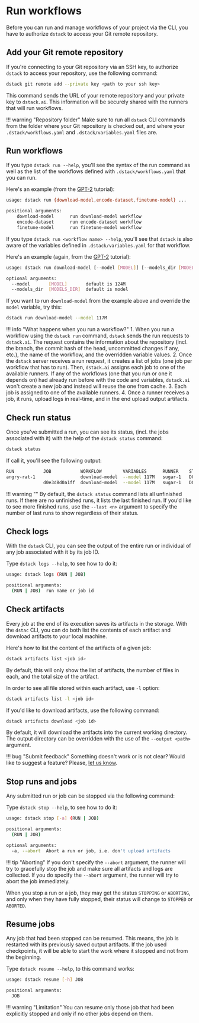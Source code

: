 # Run workflows

Before you can run and manage workflows of your project via the CLI, you have to authorize `dstack` to access
your Git remote repository. 

## Add your Git remote repository

If you're connecting to your Git repository via an SSH key, to authorize `dstack` to access your repository, 
use the following command:

```bash
dstack git remote add --private key <path to your ssh key> 
```

This command sends the URL of your remote repository and your private key to `dstack.ai`. This information will be
securely shared with the runners that will run workflows.

!!! warning "Repository folder"
    Make sure to run all `dstack` CLI commands from the folder where your Git repository is checked out,
    and where your `.dstack/workflows.yaml` and `.dstack/variables.yaml` files are.

## Run workflows

If you type `dstack run --help`, you'll see the syntax of the run command as well as the list of the workflows
defined with `.dstack/workflows.yaml` that you can run. 

Here's an example (from the [GPT-2](gpt-2.md) tutorial):

```bash
usage: dstack run {download-model,encode-dataset,finetune-model} ...

positional arguments:
    download-model      run download-model workflow
    encode-dataset      run encode-dataset workflow
    finetune-model      run finetune-model workflow
```

If you type `dstack run <workflow name> --help`, you'll see that `dstack` is also aware of the variables defined
in `.dstack/variables.yaml` for that workflow. 

Here's an example (again, from the [GPT-2](gpt-2.md) tutorial):

```bash
usage: dstack run download-model [--model [MODEL]] [--models_dir [MODELS_DIR]]

optional arguments:
  --model       [MODEL]       default is 124M
  --models_dir  [MODELS_DIR]  default is model
```

If you want to run `download-model` from the example above and override the `model` variable, try this:

```bash
dstack run download-model --model 117M
```

!!! info "What happens when you run a workflow?"
    1. When you run a workflow using the `dstack run` command, `dstack` sends the run requests to `dstack.ai`. 
    The request contains the information about the repository (incl. the branch, the commit hash of the head,
    uncommitted changes if any, etc.), the name of the workflow, and the overridden variable values.
    2. Once the `dstack` server receives a run request, it creates a list of jobs (one job per workflow that has to run).
    Then, `dstack.ai` assigns each job to one of the available runners. If any of the workflows (one that you run or one
    it depends on) had already run before with the code and variables, `dstack.ai` won't create a new job and instead
    will reuse the one from cache.
    3. Each job is assigned to one of the available runners.
    4. Once a runner receives a job, it runs, upload logs in real-time, and in the end upload output artifacts.

## Check run status

Once you've submitted a run, you can see its status, (incl. the jobs associated with it) with the help
of the `dstack status` command:

```bash
dstack status
```

If call it, you'll see the following output:

```bash
RUN           JOB           WORKFLOW        VARIABLES      RUNNER    STATUS    STARTED      DURATION    ARTIFACTS
angry-rat-1                 download-model  --model 117M   sugar-1   DONE      1 min ago    -
              d0e3d8d0a1ff  download-model  --model 117M   sugar-1   DONE      1 min ago    2 mins      models/117M
```

!!! warning ""
    By default, the `dstack status` command lists all unfinished runs. If there are no unfinished runs,
    it lists the last finished run. If you'd like to see more finished runs, use the `--last <n>` argument to
    specify the number of last runs to show regardless of their status.

## Check logs

With the `dstack` CLI, you can see the output of the entire run or individual of any job associated with it by its job ID.

Type `dstack logs --help`, to see how to do it:

```bash
usage: dstack logs (RUN | JOB)

positional arguments:
  (RUN | JOB)  run name or job id
```

## Check artifacts

Every job at the end of its execution saves its artifacts in the storage.
With the `dstac` CLI, you can do both list the contents of each artifact and download artifacts to your local machine.

Here's how to list the content of the artifacts of a given job:

```bash
dstack artifacts list <job id>
```

By default, this will only show the list of artifacts, the number of files in each, and the total size of the artifact.

In order to see all file stored within each artifact, use `-l` option:

```bash
dstack artifacts list -l <job id>
```

If you'd like to download artifacts, use the following command:

```bash
dstack artifacts download <job id>
```

By default, it will download the artifacts into the current working directory. The output directory can be overridden
with the use of the `--output <path>` argument.

!!! bug "Submit feedback"
    Something doesn't work or is not clear? Would like to suggest a feature? Please, [let us know](https://forms.gle/nhigiDm4FmjZdRkx5).

## Stop runs and jobs

Any submitted run or job can be stopped via the following command:

Type `dstack stop --help`, to see how to do it:

```bash
usage: dstack stop [-a] (RUN | JOB)

positional arguments:
  (RUN | JOB)

optional arguments:
  -a, --abort  Abort a run or job, i.e. don't upload artifacts
```

!!! tip "Aborting"
    If you don't specify the `--abort` argument, the runner will try to gracefully stop the job and make sure all artifacts 
    and logs are collected. If you do specify the `--abort` argument, the runner will try to abort the job immediately.

When you stop a run or a job, they may get the status `STOPPING` or `ABORTING`, and only when they have fully stopped,
their status will change to `STOPPED` or `ABORTED`.

## Resume jobs

Any job that had been stopped can be resumed. This means, the job is restarted with its previously saved output
artifacts. If the job used checkpoints, it will be able to start the work where it stopped and not from the 
beginning.

Type `dstack resume --help`, to this command works:

```bash
usage: dstack resume [-h] JOB

positional arguments:
  JOB
```

!!! warning "Limitation"
    You can resume only those job that had been explicitly stopped and only if no other jobs depend on them.